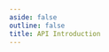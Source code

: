 ```yaml
---
aside: false
outline: false
title: API Introduction
---
```


<script setup>
import spec from '../src/openapi-rpc.json'
</script>

<OAIntroduction :spec="spec" />